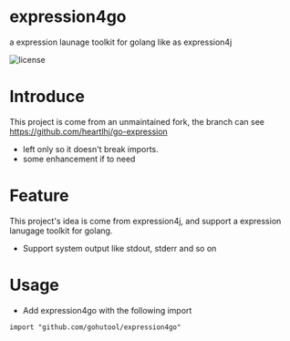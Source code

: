 # expression4go
a expression launage toolkit for golang like as expression4j

![license](https://img.shields.io/badge/license-Apache--2.0-green.svg)


# Introduce
This project is come from an unmaintained fork, the branch can see https://github.com/heartlhj/go-expression

- left only so it doesn't break imports.
- some enhancement if to need

# Feature
This project's idea is come from expression4j, and support a expression lanugage toolkit for golang.

- Support system output like stdout, stderr and so on


# Usage
- Add expression4go with the following import
```
import "github.com/gohutool/expression4go"
```

